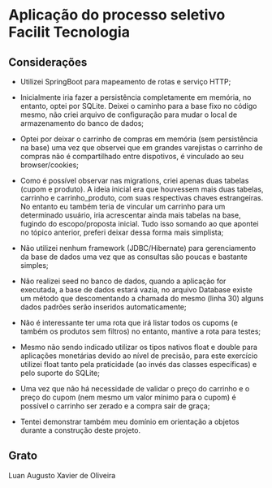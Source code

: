 # Aplicação do processo seletivo Facilit Tecnologia

## Considerações

- Utilizei SpringBoot para mapeamento de rotas e serviço HTTP;

- Inicialmente iria fazer a persistência completamente em memória, no entanto, optei por SQLite. Deixei o caminho para a base fixo no código mesmo, não criei arquivo de configuração para mudar o local de armazenamento do banco de dados;

- Optei por deixar o carrinho de compras em memória (sem persistência na base) uma vez que observei que em grandes varejistas o carrinho de compras não é compartilhado entre dispotivos, é vinculado ao seu browser/cookies;

- Como é possível observar nas migrations, criei apenas duas tabelas (cupom e produto). A ideia inicial era que houvessem mais duas tabelas, carrinho e carrinho_produto, com suas respectivas chaves estrangeiras. No entanto eu também teria de vincular um carrinho para um determinado usuário, iria acrescentar ainda mais tabelas na base, fugindo do escopo/proposta inicial. Tudo isso somando ao que apontei no tópico anterior, preferi deixar dessa forma mais simplista;

- Não utilizei nenhum framework (JDBC/Hibernate) para gerenciamento da base de dados uma vez que as consultas são poucas e bastante simples;

- Não realizei seed no banco de dados, quando a aplicação for executada, a base de dados estará vazia, no arquivo Database existe um método que descomentando a chamada do mesmo (linha 30) alguns dados padrões serão inseridos automaticamente;

- Não é interessante ter uma rota que irá listar todos os cupoms (e também os produtos sem filtros) no entanto, mantive a rota para testes;

- Mesmo não sendo indicado utilizar os tipos nativos float e double para aplicações monetárias devido ao nível de precisão, para este exercício utilizei float tanto pela praticidade (ao invés das classes específicas) e pelo suporte do SQLite;

- Uma vez que não há necessidade de validar o preço do carrinho e o preço do cupom (nem mesmo um valor mínimo para o cupom) é possível o carrinho ser zerado e a compra sair de graça; 

- Tentei demonstrar também meu domínio em orientação a objetos durante a construção deste projeto.

## Grato

Luan Augusto Xavier de Oliveira